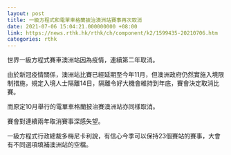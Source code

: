 ```yaml
---
layout: post
title: 一級方程式和電單車格蘭披治澳洲站賽事再次取消
date: 2021-07-06 15:04:21.000000000 +08:00
link: https://news.rthk.hk/rthk/ch/component/k2/1599435-20210706.htm
categories: rthk
---
```


世界一級方程式賽車澳洲站因為疫情，連續第二年取消。

由於新冠疫情關係，澳洲站比賽已經延期至今年11月，但澳洲政府仍然實施入境限制措施，規定入境人士隔離14日，隔離令好大機會維持到年底，賽會決定取消比賽。

而原定10月舉行的電單車格蘭披治賽澳洲站亦同樣取消。

賽會對連續兩年取消賽事深感失望。

一級方程式行政總裁多梅尼卡利說，有信心今季可以保持23個賽站的賽事，大會有不同選項填補澳洲站的空檔。
